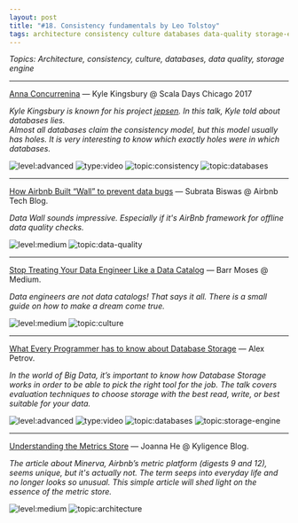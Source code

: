 ```yaml
---
layout: post
title: "#18. Consistency fundamentals by Leo Tolstoy"
tags: architecture consistency culture databases data-quality storage-engine
---
```


*Topics: Architecture, consistency, culture, databases, data quality, storage engine*

<!--cut-->

---

[Anna Concurrenina](https://youtu.be/eSaFVX4izsQ) — Kyle Kingsbury @ Scala Days Chicago 2017

*Kyle Kingsbury is known for his project [jepsen](https://jepsen.io). In this talk, Kyle told about databases lies.  
Almost all databases claim the consistency model, but this model usually has holes. It is very interesting to know which exactly holes were in which databases.*

![level:advanced] ![type:video] ![topic:consistency] ![topic:databases]

---

[How Airbnb Built “Wall” to prevent data bugs](https://medium.com/airbnb-engineering/how-airbnb-built-wall-to-prevent-data-bugs-ad1b081d6e8f) — Subrata Biswas @ Airbnb Tech Blog.

*Data Wall sounds impressive. Especially if it's AirBnb framework for offline data quality checks.*

![level:medium] ![topic:data-quality]

---

[Stop Treating Your Data Engineer Like a Data Catalog](https://barrmoses.medium.com/stop-treating-your-data-engineer-like-a-data-catalog-14ed3eacf646) — Barr Moses @ Medium.

*Data engineers are not data catalogs! That says it all. There is a small guide on how to make a dream come true.*

![level:medium] ![topic:culture]

---

[What Every Programmer has to know about Database Storage](https://youtu.be/e1wbQPbFZdk) — Alex Petrov.

*In the world of Big Data, it’s important to know how Database Storage works in order to be able to pick the right tool for the job. The talk covers evaluation techniques to choose storage with the best read, write, or best suitable for your data.*

![level:advanced] ![type:video] ![topic:databases] ![topic:storage-engine]

---

[Understanding the Metrics Store](https://medium.com/kyligence/understanding-the-metrics-store-c213341e4c25) — Joanna He @ Kyligence Blog.

*The article about Minerva, Airbnb’s metric platform (digests 9 and 12), seems unique, but it's actually not. The term seeps into everyday life and no longer looks so unusual. This simple article will shed light on the essence of the metric store.*

![level:medium] ![topic:architecture]

<!--tags-->

[level:medium]: https://img.shields.io/badge/level-medium-blue
[level:advanced]: https://img.shields.io/badge/level-advanced-blue

[type:video]: https://img.shields.io/badge/type-video-c21bc6

[topic:architecture]: https://img.shields.io/badge/topic-architecture-260C3B
[topic:consistency]: https://img.shields.io/badge/topic-consistency-F3D86D
[topic:culture]: https://img.shields.io/badge/topic-culture-07D20A
[topic:databases]: https://img.shields.io/badge/topic-databases-28F66A
[topic:data-quality]: https://img.shields.io/badge/topic-data--quality-D0E708
[topic:storage-engine]: https://img.shields.io/badge/topic-storage--engine-0A6531